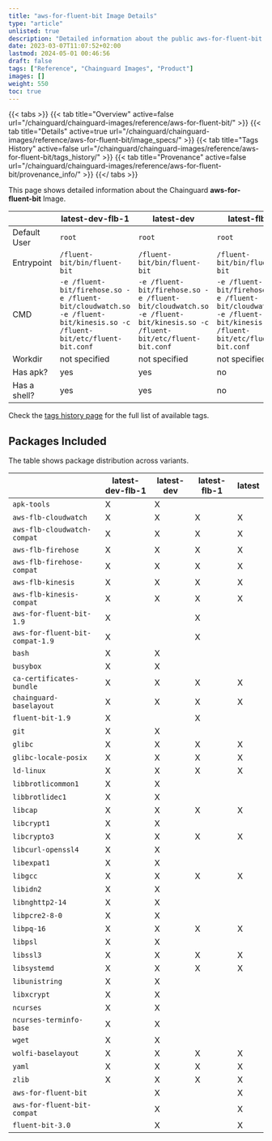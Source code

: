 ```yaml
---
title: "aws-for-fluent-bit Image Details"
type: "article"
unlisted: true
description: "Detailed information about the public aws-for-fluent-bit Chainguard Image."
date: 2023-03-07T11:07:52+02:00
lastmod: 2024-05-01 00:46:56
draft: false
tags: ["Reference", "Chainguard Images", "Product"]
images: []
weight: 550
toc: true
---
```


{{< tabs >}}
{{< tab title="Overview" active=false url="/chainguard/chainguard-images/reference/aws-for-fluent-bit/" >}}
{{< tab title="Details" active=true url="/chainguard/chainguard-images/reference/aws-for-fluent-bit/image_specs/" >}}
{{< tab title="Tags History" active=false url="/chainguard/chainguard-images/reference/aws-for-fluent-bit/tags_history/" >}}
{{< tab title="Provenance" active=false url="/chainguard/chainguard-images/reference/aws-for-fluent-bit/provenance_info/" >}}
{{</ tabs >}}

This page shows detailed information about the Chainguard **aws-for-fluent-bit** Image.

|              | latest-dev-flb-1                                                                                                       | latest-dev                                                                                                             | latest-flb-1                                                                                                           | latest                                                                                                                 |
|--------------|------------------------------------------------------------------------------------------------------------------------|------------------------------------------------------------------------------------------------------------------------|------------------------------------------------------------------------------------------------------------------------|------------------------------------------------------------------------------------------------------------------------|
| Default User | `root`                                                                                                                 | `root`                                                                                                                 | `root`                                                                                                                 | `root`                                                                                                                 |
| Entrypoint   | `/fluent-bit/bin/fluent-bit`                                                                                           | `/fluent-bit/bin/fluent-bit`                                                                                           | `/fluent-bit/bin/fluent-bit`                                                                                           | `/fluent-bit/bin/fluent-bit`                                                                                           |
| CMD          | `-e /fluent-bit/firehose.so -e /fluent-bit/cloudwatch.so -e /fluent-bit/kinesis.so -c /fluent-bit/etc/fluent-bit.conf` | `-e /fluent-bit/firehose.so -e /fluent-bit/cloudwatch.so -e /fluent-bit/kinesis.so -c /fluent-bit/etc/fluent-bit.conf` | `-e /fluent-bit/firehose.so -e /fluent-bit/cloudwatch.so -e /fluent-bit/kinesis.so -c /fluent-bit/etc/fluent-bit.conf` | `-e /fluent-bit/firehose.so -e /fluent-bit/cloudwatch.so -e /fluent-bit/kinesis.so -c /fluent-bit/etc/fluent-bit.conf` |
| Workdir      | not specified                                                                                                          | not specified                                                                                                          | not specified                                                                                                          | not specified                                                                                                          |
| Has apk?     | yes                                                                                                                    | yes                                                                                                                    | no                                                                                                                     | no                                                                                                                     |
| Has a shell? | yes                                                                                                                    | yes                                                                                                                    | no                                                                                                                     | no                                                                                                                     |

Check the [tags history page](/chainguard/chainguard-images/reference/aws-for-fluent-bit/tags_history/) for the full list of available tags.

## Packages Included
The table shows package distribution across variants.

|                                 | latest-dev-flb-1 | latest-dev | latest-flb-1 | latest |
|---------------------------------|------------------|------------|--------------|--------|
| `apk-tools`                     | X                | X          |              |        |
| `aws-flb-cloudwatch`            | X                | X          | X            | X      |
| `aws-flb-cloudwatch-compat`     | X                | X          | X            | X      |
| `aws-flb-firehose`              | X                | X          | X            | X      |
| `aws-flb-firehose-compat`       | X                | X          | X            | X      |
| `aws-flb-kinesis`               | X                | X          | X            | X      |
| `aws-flb-kinesis-compat`        | X                | X          | X            | X      |
| `aws-for-fluent-bit-1.9`        | X                |            | X            |        |
| `aws-for-fluent-bit-compat-1.9` | X                |            | X            |        |
| `bash`                          | X                | X          |              |        |
| `busybox`                       | X                | X          |              |        |
| `ca-certificates-bundle`        | X                | X          | X            | X      |
| `chainguard-baselayout`         | X                | X          | X            | X      |
| `fluent-bit-1.9`                | X                |            | X            |        |
| `git`                           | X                | X          |              |        |
| `glibc`                         | X                | X          | X            | X      |
| `glibc-locale-posix`            | X                | X          | X            | X      |
| `ld-linux`                      | X                | X          | X            | X      |
| `libbrotlicommon1`              | X                | X          |              |        |
| `libbrotlidec1`                 | X                | X          |              |        |
| `libcap`                        | X                | X          | X            | X      |
| `libcrypt1`                     | X                | X          |              |        |
| `libcrypto3`                    | X                | X          | X            | X      |
| `libcurl-openssl4`              | X                | X          |              |        |
| `libexpat1`                     | X                | X          |              |        |
| `libgcc`                        | X                | X          | X            | X      |
| `libidn2`                       | X                | X          |              |        |
| `libnghttp2-14`                 | X                | X          |              |        |
| `libpcre2-8-0`                  | X                | X          |              |        |
| `libpq-16`                      | X                | X          | X            | X      |
| `libpsl`                        | X                | X          |              |        |
| `libssl3`                       | X                | X          | X            | X      |
| `libsystemd`                    | X                | X          | X            | X      |
| `libunistring`                  | X                | X          |              |        |
| `libxcrypt`                     | X                | X          |              |        |
| `ncurses`                       | X                | X          |              |        |
| `ncurses-terminfo-base`         | X                | X          |              |        |
| `wget`                          | X                | X          |              |        |
| `wolfi-baselayout`              | X                | X          | X            | X      |
| `yaml`                          | X                | X          | X            | X      |
| `zlib`                          | X                | X          | X            | X      |
| `aws-for-fluent-bit`            |                  | X          |              | X      |
| `aws-for-fluent-bit-compat`     |                  | X          |              | X      |
| `fluent-bit-3.0`                |                  | X          |              | X      |

